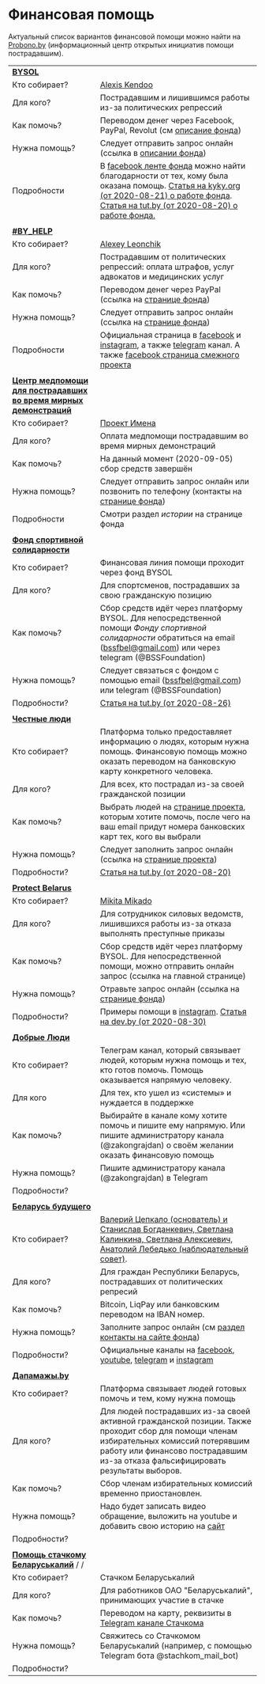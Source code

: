 # Финансовая помощь

Актуальный список вариантов финансовой помощи можно найти на 
[Probono.by](https://probono.by/) (информационный центр открытых инициатив помощи пострадавшим).

| | |
| ---- | ---- |
| **[BYSOL](https://www.facebook.com/donate/759400044849707/759406901515688)** | |
| Кто собирает? | [Alexis Kendoo](https://www.facebook.com/alexis.kendoo) |
| Для кого? | Пострадавшим и лишившимся работы из-за политических репрессий |
| Как помочь? | Переводом денег через Facebook, PayPal, Revolut (cм [описание фонда](https://www.facebook.com/donate/759400044849707/759406901515688)) |
| Нужна помощь? | Следует отправить запрос онлайн (ссылка в [описании фонда](https://www.facebook.com/donate/759400044849707/759406901515688)) |
| Подробности | В [facebook ленте фонда](https://www.facebook.com/donate/759400044849707/759406901515688) можно найти благодарности от тех, кому была оказана помощь. [Статья на kyky.org (от 2020-08-21) о работе фонда](https://kyky.org/money/belarusy-sobrali-1-600-000-dlya-bastuyuschih-no-kto-i-kak-poluchaet-eti-dengi-razobralis). [Статья на tut.by (от 2020-08-20) о работе фонда.](https://finance.tut.by/news697333.html) |
| | |
| **[#BY_HELP](https://www.belarus97.pro/)** | |
| Кто собирает? | [Alexey Leonchik](https://www.facebook.com/lavoncyk) |
| Для кого? | Пострадавшим от политических репрессий: оплата штрафов, услуг адвокатов и медицинских услуг |
| Как помочь? | Переводом денег через PayPal (cсылка на [странице фонда](https://www.belarus97.pro/)) |
| Нужна помощь? | Следует отправить запрос онлайн (ссылка на [странице фонда](https://www.facebook.com/donate/759400044849707/759406901515688)) |
| Подробности | Официальная страница в [facebook](https://www.facebook.com/BYhelpBY/) и [instagram](https://www.instagram.com/byhelpby/), а также [telegram](https://t.me/by_help) канал. А также [facebook страница смежного проекта](https://www.facebook.com/donate/1123543824684874)|
| | |
| **[Центр медпомощи для пострадавших во время мирных демонстраций](https://imenamag.by/projects/help-for-injured)** | |
| Кто собирает? | [Проект Имена](https://imenamag.by/) |
| Для кого? | Оплата медпомощи пострадавшим во время мирных демонстраций |
| Как помочь? | На данный момент (2020-09-05) сбор средств завершён |
| Нужна помощь? | Следует отправить запрос онлайн или позвонить по телефону (контакты на [странице фонда](https://imenamag.by/projects/help-for-injured))
| Подробности | Смотри раздел *истории* на странице фонда |
| | |
| **[Фонд спортивной солидарности](https://www.facebook.com/bssfbel)** | |
| Кто собирает? | Финансовая линия помощи проходит через фонд BYSOL |
| Для кого? | Для спортсменов, пострадавших за свою гражданскую позицию |
| Как помочь? | Сбор средств идёт через платформу BYSOL. Для непосредственной помощи *Фонду спортивной солидарности* обратиться на email (bssfbel@gmail.com) или через telegram (@BSSFoundation) |
| Нужна помощь? | Следует связаться с фондом c помощью email (bssfbel@gmail.com) или telegram (@BSSFoundation) |
| Подробности? | [Статья на tut.by (от 2020-08-26)](https://sport.tut.by/news/aboutsport/698200.html) |
| | |
| **[Честные люди](https://help.honestby.org/people)** | |
| Кто собирает? | Платформа только предоставляет информацию о людях, которым нужна помощь. Финансовую помощь можно оказать переводом на банковскую карту конкретного человека. |
| Для кого? | Для всех, кто пострадал из-за своей гражданской позиции |
| Как помочь? | Выбрать людей на [странице проекта](https://help.honestby.org/people), которым хотите помочь, после чего на ваш email придут номера банковских карт тех, кого вы выбрали |
| Нужна помощь? | Следует заполнить запрос онлайн (ссылка на [странице проекта](https://help.honestby.org/people)) |
| Подробности? | [Статья на tut.by (от 2020-08-20)](https://news.tut.by/society/693444.html)
| | |
| **[Protect Belarus](https://www.protectbelarus.org/)** | |
| Кто собирает? | [Mikita Mikado](https://www.facebook.com/mikita.mikado) |
| Для кого? | Для сотрудникок силовых ведомств, лишившихся работы из-за отказа выполнять преступные приказы |
| Как помочь? | Сбор средств идёт через платформу BYSOL. Для непосредственной помощи, можно отправить онлайн запрос (ссылка на главной странице) |
| Нужна помощь? | Отравьте запрос онлайн (ссылка на [странице фонда](https://www.protectbelarus.org/))
| Подробности? | Примеры помощи в [instagram](https://www.instagram.com/protectbelarus/). [Статья на dev.by (от 2020-08-30)](https://dev.by/news/protectbelarus-data) |
| | |
| **[Добрые Люди](https://t.me/HelpBelarus2020)** | |
| Кто собирает? | Телеграм канал, который связывает людей, которым нужна помощь и тех, кто готов помочь. Помощь оказывается напрямую человеку. |
| Для кого | Для тех, кто ушел из «системы» и нуждается в поддержке |
| Как помочь? | Выбирайте в канале кому хотите помочь и пишите ему напрямую. Или пишите администратору канала (@zakongrajdan) о своём желании оказать финансовую помощь |
| Нужна помощь? | Пишите администратору канала (@zakongrajdan) в Telegram |
| Подробности? |
| | |
| **[Беларусь будущего](https://belarus-future.org/)** | |
| Кто собирает? | [Валерий Цепкало (основатель) и Станислав Богданкевич, Светлана Калинкина, Светлана Алексиевич, Анатолий Лебедько (наблюдательный совет)](https://belarus-future.org/pages/team/team_ru.html).|
| Для кого? | Для граждан Республики Беларусь, пострадавших от политических репресий |
| Как помочь? | Bitcoin, LiqPay или банковским переводом на IBAN номер. |
| Нужна помощь? | Заполните запрос онлайн (см [раздел контакты на сайте фонда](https://belarus-future.org/pages/contacts/contacts_ru.html)) |
| Подробности? | Официальные каналы на [facebook](https://www.facebook.com/BelarusFutureFoundation), [youtube](https://www.youtube.com/channel/UClWfk1H_eLJfN360VbjyDlw), [telegram](https://t.me/belarus_future_foundation) и [instagram](https://www.instagram.com/Belarus_Future_Foundation/) |
| | |
| **[Дапамажы.by](http://dapamazhy.by/)** | |
| Кто собирает? | Платформа связывает людей готовых помочь и тем, кому нужна помощь |
| Для кого? | Для людей пострадавших из-за своей активной гражданской позиции. Также проходит сбор для помощи членам избирательных комиссий потерявшим работу или финансово пострадавшим из-за отказа фальсифицировать результаты выборов. | 
| Как помочь? | Cбор членам избирательных комиссий временно приостановлен. |
| Нужна помощь? | Надо будет записать видео обращение, выложить на youtube и добавить свою историю на [сайт](http://dapamazhy.by/) |
| Подробности? | |
| | |
| **[Помощь стачкому Беларуськалий](https://t.me/stachkom/106)** / /
| Кто собирает? | Стачком Беларуськалий |
| Для кого? | Для работников ОАО "Беларуськалий", принимающих участие в стачке |
| Как помочь? | Переводом на карту, реквизиты в [Telegram канале Стачкома](https://t.me/stachkom/106) |
| Нужна помощь? | Свяжитесь со Стачкомом Беларуськалий (например, c помощью Telegram бота @stachkom_mail_bot)
| Подробности? | |